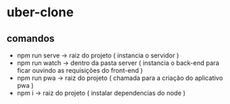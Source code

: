# uber-clone

## comandos 
- npm run serve -> raiz do projeto ( instancia o servidor )
- npm run watch -> dentro da pasta server ( instancia o back-end para ficar ouvindo as requisições do front-end )
- npm run pwa -> raiz do projeto ( chamada para a criação do aplicativo pwa )
- npm i -> raiz do projeto ( instalar dependencias do node )